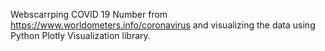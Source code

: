 Webscarrping COVID 19 Number from https://www.worldometers.info/coronavirus and visualizing the data using Python Plotly Visualization library.
